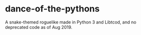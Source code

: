 # dance-of-the-pythons
A snake-themed roguelike made in Python 3 and Libtcod, and no deprecated code as of Aug 2019.
